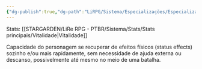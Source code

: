 ```yaml
---
{"dg-publish":true,"dg-path":"LiRPG/Sistema/Especializações/Especializações existentes/Regeneração (efeitos físicos).md","permalink":"/li-rpg/sistema/especializacoes/especializacoes-existentes/regeneracao-efeitos-fisicos/","created":"2025-01-11T01:32:05.513-03:00","updated":"2025-01-12T02:35:01.337-03:00"}
---
```



Stats: [[STARGARDEN/LiRe RPG - PTBR/Sistema/Stats/Stats principais/Vitalidade\|Vitalidade]]

Capacidade do personagem se recuperar de efeitos físicos (status effects) sozinho e/ou mais rapidamente, sem necessidade de ajuda externa ou descanso, possivelmente até mesmo no meio de uma batalha.